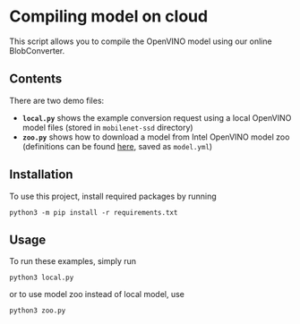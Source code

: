 # Compiling model on cloud

This script allows you to compile the OpenVINO model using our online BlobConverter.

## Contents

There are two demo files:

- __`local.py`__ shows the example conversion request using a local OpenVINO model files (stored in `mobilenet-ssd` directory)
- __`zoo.py`__ shows how to download a model from Intel OpenVINO model zoo (definitions can be found [here](https://github.com/openvinotoolkit/open_model_zoo/tree/master/models/public), saved as `model.yml`)

## Installation

To use this project, install required packages by running

```
python3 -m pip install -r requirements.txt
```

## Usage

To run these examples, simply run

```
python3 local.py
```

or to use model zoo instead of local model, use

```
python3 zoo.py
```
